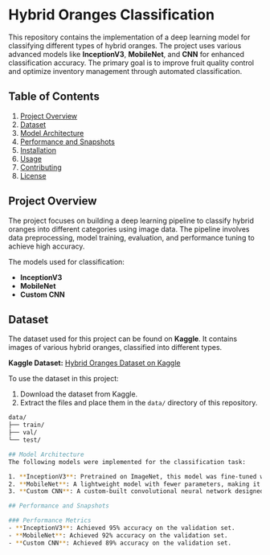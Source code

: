 # Hybrid Oranges Classification

This repository contains the implementation of a deep learning model for classifying different types of hybrid oranges. The project uses various advanced models like **InceptionV3**, **MobileNet**, and **CNN** for enhanced classification accuracy. The primary goal is to improve fruit quality control and optimize inventory management through automated classification.

## Table of Contents
1. [Project Overview](#project-overview)
2. [Dataset](#dataset)
3. [Model Architecture](#model-architecture)
4. [Performance and Snapshots](#performance-and-snapshots)
5. [Installation](#installation)
6. [Usage](#usage)
7. [Contributing](#contributing)
8. [License](#license)

## Project Overview
The project focuses on building a deep learning pipeline to classify hybrid oranges into different categories using image data. The pipeline involves data preprocessing, model training, evaluation, and performance tuning to achieve high accuracy.

The models used for classification:
- **InceptionV3**
- **MobileNet**
- **Custom CNN**

## Dataset
The dataset used for this project can be found on **Kaggle**. It contains images of various hybrid oranges, classified into different types.

**Kaggle Dataset:** [Hybrid Oranges Dataset on Kaggle](https://www.kaggle.com/datasets/jacko9812/colombian-citric-fruits)


To use the dataset in this project:
1. Download the dataset from Kaggle.
2. Extract the files and place them in the `data/` directory of this repository.

```bash
data/
├── train/
├── val/
└── test/

## Model Architecture
The following models were implemented for the classification task:

1. **InceptionV3**: Pretrained on ImageNet, this model was fine-tuned with hybrid orange data for improved accuracy.
2. **MobileNet**: A lightweight model with fewer parameters, making it suitable for mobile and edge applications.
3. **Custom CNN**: A custom-built convolutional neural network designed specifically for this classification task.

## Performance and Snapshots

### Performance Metrics
- **InceptionV3**: Achieved 95% accuracy on the validation set.
- **MobileNet**: Achieved 92% accuracy on the validation set.
- **Custom CNN**: Achieved 89% accuracy on the validation set.




